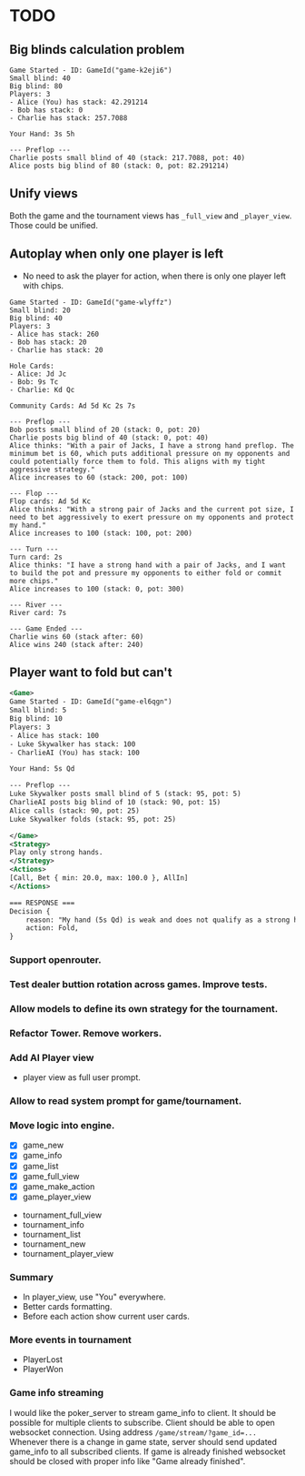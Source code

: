 # TODO

## Big blinds calculation problem

```
Game Started - ID: GameId("game-k2eji6")
Small blind: 40
Big blind: 80
Players: 3
- Alice (You) has stack: 42.291214
- Bob has stack: 0
- Charlie has stack: 257.7088

Your Hand: 3s 5h

--- Preflop ---
Charlie posts small blind of 40 (stack: 217.7088, pot: 40)
Alice posts big blind of 80 (stack: 0, pot: 82.291214)
```

## Unify views
Both the game and the tournament views has `_full_view` and `_player_view`. Those could be unified.

## Autoplay when only one player is left

- No need to ask the player for action, when there is only one player left with chips.

```
Game Started - ID: GameId("game-wlyffz")
Small blind: 20
Big blind: 40
Players: 3
- Alice has stack: 260
- Bob has stack: 20
- Charlie has stack: 20

Hole Cards:
- Alice: Jd Jc
- Bob: 9s Tc
- Charlie: Kd Qc

Community Cards: Ad 5d Kc 2s 7s

--- Preflop ---
Bob posts small blind of 20 (stack: 0, pot: 20)
Charlie posts big blind of 40 (stack: 0, pot: 40)
Alice thinks: "With a pair of Jacks, I have a strong hand preflop. The minimum bet is 60, which puts additional pressure on my opponents and could potentially force them to fold. This aligns with my tight aggressive strategy."
Alice increases to 60 (stack: 200, pot: 100)

--- Flop ---
Flop cards: Ad 5d Kc
Alice thinks: "With a strong pair of Jacks and the current pot size, I need to bet aggressively to exert pressure on my opponents and protect my hand."
Alice increases to 100 (stack: 100, pot: 200)

--- Turn ---
Turn card: 2s
Alice thinks: "I have a strong hand with a pair of Jacks, and I want to build the pot and pressure my opponents to either fold or commit more chips."
Alice increases to 100 (stack: 0, pot: 300)

--- River ---
River card: 7s

--- Game Ended ---
Charlie wins 60 (stack after: 60)
Alice wins 240 (stack after: 240)
```

## Player want to fold but can't

```xml
<Game>
Game Started - ID: GameId("game-el6qgn")
Small blind: 5
Big blind: 10
Players: 3
- Alice has stack: 100
- Luke Skywalker has stack: 100
- CharlieAI (You) has stack: 100

Your Hand: 5s Qd

--- Preflop ---
Luke Skywalker posts small blind of 5 (stack: 95, pot: 5)
CharlieAI posts big blind of 10 (stack: 90, pot: 15)
Alice calls (stack: 90, pot: 25)
Luke Skywalker folds (stack: 95, pot: 25)

</Game>
<Strategy>
Play only strong hands.
</Strategy>
<Actions>
[Call, Bet { min: 20.0, max: 100.0 }, AllIn]
</Actions>

=== RESPONSE ===
Decision {
    reason: "My hand (5s Qd) is weak and does not qualify as a strong hand based on the strategy.",
    action: Fold,
}
```

### Support openrouter.

### Test dealer buttion rotation across games. Improve tests.

### Allow models to define its own strategy for the tournament.

### Refactor Tower. Remove workers.

### Add AI Player view
- player view as full user prompt.

### Allow to read system prompt for game/tournament.

### Move logic into engine.
-[x] game_new
-[x] game_info
-[x] game_list
-[x] game_full_view
-[x] game_make_action
-[x] game_player_view

- tournament_full_view
- tournament_info
- tournament_list
- tournament_new
- tournament_player_view

### Summary
- In player_view, use "You" everywhere.
- Better cards formatting.
- Before each action show current user cards.

### More events in tournament
- PlayerLost
- PlayerWon

### Game info streaming

I would like the poker_server to stream game_info to client.
It should be possible for multiple clients to subscribe.
Client should be able to open websocket connection.
Using address `/game/stream/?game_id=...`
Whenever there is a change in game state, server should send updated game_info to all subscribed clients.
If game is already finished websocket should be closed with proper info like "Game already finished".